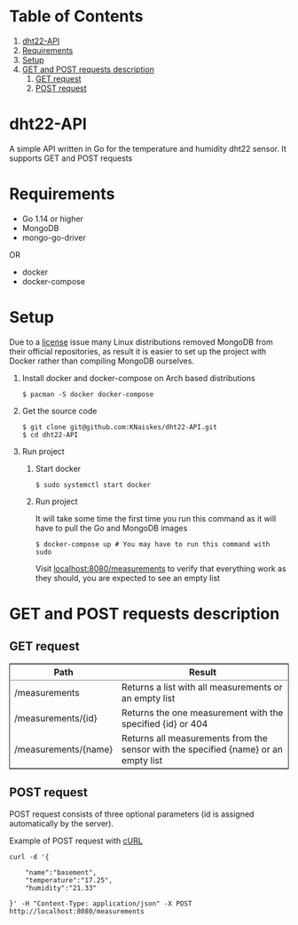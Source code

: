 
# Table of Contents

1.  [dht22-API](#orgfadf536)
2.  [Requirements](#org2ff2401)
3.  [Setup](#orge330080)
4.  [GET and POST requests description](#orge594679)
    1.  [GET request](#org5c43d03)
    2.  [POST request](#orgc2d9691)


<a id="orgfadf536"></a>

# dht22-API

A simple API written in Go for the temperature and humidity dht22 sensor.
It supports GET and POST requests


<a id="org2ff2401"></a>

# Requirements

-   Go 1.14 or higher
-   MongoDB
-   mongo-go-driver

OR

-   docker
-   docker-compose


<a id="orge330080"></a>

# Setup

Due to a [license](https://lists.archlinux.org/pipermail/arch-dev-public/2019-January/029430.html)
issue many Linux distributions removed MongoDB from their official repositories,
as result it is easier to set up the project with Docker rather
than compiling MongoDB ourselves.

1.  Install docker and docker-compose on Arch based distributions

        $ pacman -S docker docker-compose

2.  Get the source code

        $ git clone git@github.com:KNaiskes/dht22-API.git
        $ cd dht22-API

3.  Run project

    1.  Start docker
    
            $ sudo systemctl start docker
    
    2.  Run project
    
        It will take some time the first time you run this command as it will have to pull
        the Go and MongoDB images
        
            $ docker-compose up # You may have to run this command with sudo
        
        Visit [localhost:8080/measurements](http://localhost:8080/measurements)
        to verify that everything work as they should, you are expected to see an empty list


<a id="orge594679"></a>

# GET and POST requests description


<a id="org5c43d03"></a>

## GET request

<table border="2" cellspacing="0" cellpadding="6" rules="groups" frame="hsides">


<colgroup>
<col  class="org-left" />

<col  class="org-left" />
</colgroup>
<thead>
<tr>
<th scope="col" class="org-left">Path</th>
<th scope="col" class="org-left">Result</th>
</tr>
</thead>

<tbody>
<tr>
<td class="org-left">/measurements</td>
<td class="org-left">Returns a list with all measurements or an empty list</td>
</tr>


<tr>
<td class="org-left">/measurements/{id}</td>
<td class="org-left">Returns the one measurement with the specified {id} or 404</td>
</tr>


<tr>
<td class="org-left">/measurements/{name}</td>
<td class="org-left">Returns all measurements from the sensor with the specified {name} or an empty list</td>
</tr>
</tbody>
</table>


<a id="orgc2d9691"></a>

## POST request

POST request consists of three optional parameters (id is assigned automatically by the server).

Example of POST request with [cURL](https://en.wikipedia.org/wiki/CURL)

    curl -d '{
    
        "name":"basement",
        "temperature":"17.25",
        "humidity":"21.33"
    
    }' -H "Content-Type: application/json" -X POST http://localhost:8080/measurements

